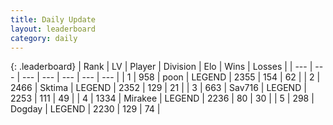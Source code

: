 ```yaml
---
title: Daily Update
layout: leaderboard
category: daily
---
```


{: .leaderboard}
| Rank | LV | Player | Division | Elo | Wins | Losses |
| --- | --- | --- | --- | --- | --- | --- |
| <span data-change="0">1</span> | 958 | <span title="ID: 540690">poon</span> | LEGEND | <span data-change="13">2355</span> | <span data-change="3">154</span> | <span data-change="0">62</span> |
| <span data-change="0">2</span> | 2466 | <span title="ID: 353063">Sktima</span> | LEGEND | <span data-change="11">2352</span> | <span data-change="9">129</span> | <span data-change="1">21</span> |
| <span data-change="1">3</span> | 663 | <span title="ID: 556277">Sav716</span> | LEGEND | <span data-change="17">2253</span> | <span data-change="3">111</span> | <span data-change="0">49</span> |
| <span data-change="-1">4</span> | 1334 | <span title="ID: 416373">Mirakee</span> | LEGEND | <span data-change="0">2236</span> | <span data-change="0">80</span> | <span data-change="0">30</span> |
| <span data-change="3">5</span> | 298 | <span title="ID: 649259">Dogday</span> | LEGEND | <span data-change="19">2230</span> | <span data-change="3">129</span> | <span data-change="0">74</span> |